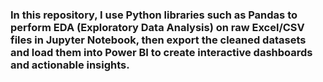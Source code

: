 ### In this repository, I use Python libraries such as Pandas to perform EDA (Exploratory Data Analysis) on raw Excel/CSV files in Jupyter Notebook, then export the cleaned datasets and load them into Power BI to create interactive dashboards and actionable insights.
